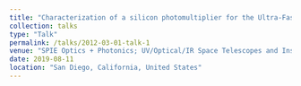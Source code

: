 ```yaml
---
title: "Characterization of a silicon photomultiplier for the Ultra-Fast Astronomy telescope"
collection: talks
type: "Talk"
permalink: /talks/2012-03-01-talk-1
venue: "SPIE Optics + Photonics; UV/Optical/IR Space Telescopes and Instruments: Innovative Technologies and Concepts IX (Conference 11115)"
date: 2019-08-11
location: "San Diego, California, United States"
---
```

